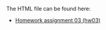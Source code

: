 The HTML file can be found here:
* [Homework assignment 03 (hw03)](https://stat545-ubc-hw-2019-20.github.io/stat545-hw-belalanik/hw03/hw03.html)
